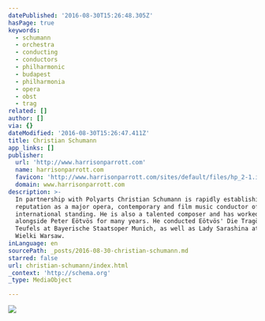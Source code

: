 ```yaml
---
datePublished: '2016-08-30T15:26:48.305Z'
hasPage: true
keywords:
  - schumann
  - orchestra
  - conducting
  - conductors
  - philharmonic
  - budapest
  - philharmonia
  - opera
  - obst
  - trag
related: []
author: []
via: {}
dateModified: '2016-08-30T15:26:47.411Z'
title: Christian Schumann
app_links: []
publisher:
  url: 'http://www.harrisonparrott.com'
  name: harrisonparrott.com
  favicon: 'http://www.harrisonparrott.com/sites/default/files/hp_2-1.ico'
  domain: www.harrisonparrott.com
description: >-
  In partnership with Polyarts Christian Schumann is rapidly establishing a
  reputation as a major opera, contemporary and film music conductor of
  international standing. He is also a talented composer and has worked
  alongside Peter Eötvös for many years. He conducted Eötvös' Die Tragödie des
  Teufels at Bayerische Staatsoper Munich, as well as Lady Sarashina at Teatr
  Wielki Warsaw.
inLanguage: en
sourcePath: _posts/2016-08-30-christian-schumann.md
starred: false
url: christian-schumann/index.html
_context: 'http://schema.org'
_type: MediaObject

---
```

![](https://the-grid-user-content.s3-us-west-2.amazonaws.com/4e593e85-4638-4e1f-9f5d-5b7e66ce2c3c.jpg)